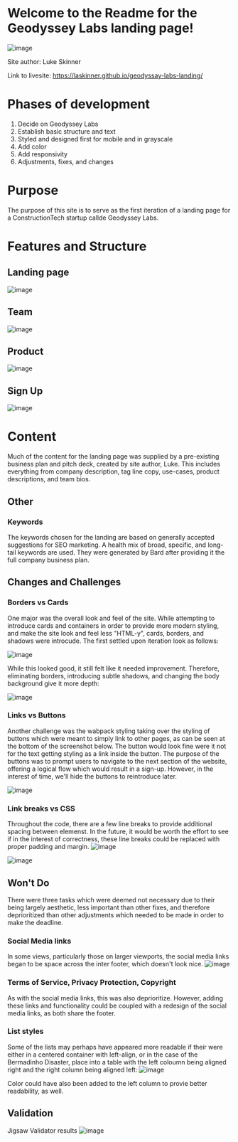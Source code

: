# Welcome to the Readme for the Geodyssey Labs landing page!
![image](https://github.com/laskinner/geodyssay-labs-landing/assets/1858258/d3d74ee0-74a7-4ae7-868e-a4f5ffd211f7)

Site author: Luke Skinner

Link to livesite:
https://laskinner.github.io/geodyssay-labs-landing/


# Phases of development
1) Decide on Geodyssey Labs
2) Establish basic structure and text
3) Styled and designed first for mobile and in grayscale
4) Add color
5) Add responsivity
6) Adjustments, fixes, and changes

# Purpose
The purpose of this site is to serve as the first iteration of a landing page for a ConstructionTech startup callde Geodyssey Labs.

# Features and Structure

## Landing page
![image](https://github.com/laskinner/geodyssay-labs-landing/assets/1858258/c05d5853-b1d8-4d09-af1b-a62c282ee2f3)

## Team
![image](https://github.com/laskinner/geodyssay-labs-landing/assets/1858258/9ef24202-bd42-40c8-a41b-93ccc3bbc40c)

## Product
![image](https://github.com/laskinner/geodyssay-labs-landing/assets/1858258/01d4969d-7571-4dc5-9497-96ec633d233f)

## Sign Up
![image](https://github.com/laskinner/geodyssay-labs-landing/assets/1858258/3885cd5a-1e59-4971-a179-9e5487f9f1cc)


# Content
Much of the content for the landing page was supplied by a pre-existing business plan and pitch deck, created by site author, Luke. This includes everything from company description, tag line copy, use-cases, product descriptions, and team bios.

## Other
### Keywords
The keywords chosen for the landing are based on generally accepted suggestions for SEO marketing. A health mix of broad, specific, and long-tail keywords are used. They were generated by Bard after providing it the full company business plan.

## Changes and Challenges
### Borders vs Cards
One major was the overall look and feel of the site. While attempting to introduce cards and containers in order to provide more modern styling, and make the site look and feel less "HTML-y", cards, borders, and shadows were introcude. The first settled upon iteration look as follows:


![image](https://github.com/laskinner/geodyssay-labs-landing/assets/1858258/91b76eb2-b401-4411-8aa4-ede76a758991)


While this looked good, it still felt like it needed improvement. Therefore, eliminating borders, introducing subtle shadows, and changing the body background give it more depth:


![image](https://github.com/laskinner/geodyssay-labs-landing/assets/1858258/83ebe078-489c-497c-8d06-6a099349a47e)

### Links vs Buttons
Another challenge was the wabpack styling taking over the styling of buttons which were meant to simply link to other pages, as can be seen at the bottom of the screenshot below. The button would look fine were it not for the text getting styling as a link inside the button. The purpose of the buttons was to prompt users to navigate to the next section of the website, offering a logical flow which would result in a sign-up. However, in the interest of time, we'll hide the buttons to reintroduce later.


![image](https://github.com/laskinner/geodyssay-labs-landing/assets/1858258/d478013d-014e-4130-a993-948b859c5a57)

### Link breaks vs CSS
Throughout the code, there are a few line breaks to provide additional spacing between elemenst. In the future, it would be worth the effort to see if in the interest of correctness, these line breaks could be replaced with proper padding and margin.
![image](https://github.com/laskinner/geodyssay-labs-landing/assets/1858258/c2ceaf06-13cb-4763-9a91-3fbdd95f0bde)

![image](https://github.com/laskinner/geodyssay-labs-landing/assets/1858258/a01c36d8-f029-446e-9f5c-ad97a43e4d75)

## Won't Do
There were three tasks which were deemed not necessary due to their being largely aesthetic, less important than other fixes, and therefore deprioritized than other adjustments which needed to be made in order to make the deadline.

### Social Media links
In some views, particularly those on larger viewports, the social media links began to be space across the inter footer, which doesn't look nice.
![image](https://github.com/laskinner/geodyssay-labs-landing/assets/1858258/20dae4d5-5917-44ea-934f-e38fa3e325ba)

### Terms of Service, Privacy Protection, Copyright
As with the social media links, this was also deprioritize. However, adding these links and functionality could be coupled with a redesign of the social media links, as both share the footer.

### List styles
Some of the lists may perhaps have appeared more readable if their were either in a centered container with left-align, or in the case of the Bermadinho Disaster, place into a table with the left coloumn being aligned right and the right column being aligned left:
![image](https://github.com/laskinner/geodyssay-labs-landing/assets/1858258/513db0ea-0d25-420e-8767-4b19a73f9e63)

Color could have also been added to the left column to provie better readability, as well.

## Validation
Jigsaw Validator results
![image](https://github.com/laskinner/geodyssay-labs-landing/assets/1858258/7daf2291-49d6-459c-ba38-eb9b6f1c301e)
